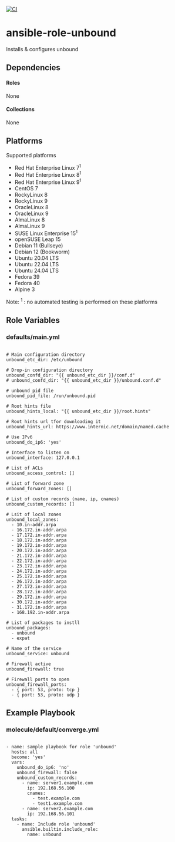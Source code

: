 [![CI](https://github.com/de-it-krachten/ansible-role-unbound/workflows/CI/badge.svg?event=push)](https://github.com/de-it-krachten/ansible-role-unbound/actions?query=workflow%3ACI)


# ansible-role-unbound

Installs & configures unbound 



## Dependencies

#### Roles
None

#### Collections
None

## Platforms

Supported platforms

- Red Hat Enterprise Linux 7<sup>1</sup>
- Red Hat Enterprise Linux 8<sup>1</sup>
- Red Hat Enterprise Linux 9<sup>1</sup>
- CentOS 7
- RockyLinux 8
- RockyLinux 9
- OracleLinux 8
- OracleLinux 9
- AlmaLinux 8
- AlmaLinux 9
- SUSE Linux Enterprise 15<sup>1</sup>
- openSUSE Leap 15
- Debian 11 (Bullseye)
- Debian 12 (Bookworm)
- Ubuntu 20.04 LTS
- Ubuntu 22.04 LTS
- Ubuntu 24.04 LTS
- Fedora 39
- Fedora 40
- Alpine 3

Note:
<sup>1</sup> : no automated testing is performed on these platforms

## Role Variables
### defaults/main.yml
<pre><code>
# Main configuration directory
unbound_etc_dir: /etc/unbound

# Drop-in configuration directory
unbound_confd_dir: "{{ unbound_etc_dir }}/conf.d"
# unbound_confd_dir: "{{ unbound_etc_dir }}/unbound.conf.d"

# unbound pid file
unbound_pid_file: /run/unbound.pid

# Root hints file
unbound_hints_local: "{{ unbound_etc_dir }}/root.hints"

# Root hints url tfor downloading it
unbound_hints_url: https://www.internic.net/domain/named.cache

# Use IPv6
unbound_do_ip6: 'yes'

# Interface to listen on
unbound_interface: 127.0.0.1

# List of ACLs
unbound_access_control: []

# List of forward zone
unbound_forward_zones: []

# List of custom records (name, ip, cnames)
unbound_custom_records: []

# Lsit of local zones
unbound_local_zones:
  - 10.in-addr.arpa
  - 16.172.in-addr.arpa
  - 17.172.in-addr.arpa
  - 18.172.in-addr.arpa
  - 19.172.in-addr.arpa
  - 20.172.in-addr.arpa
  - 21.172.in-addr.arpa
  - 22.172.in-addr.arpa
  - 23.172.in-addr.arpa
  - 24.172.in-addr.arpa
  - 25.172.in-addr.arpa
  - 26.172.in-addr.arpa
  - 27.172.in-addr.arpa
  - 28.172.in-addr.arpa
  - 29.172.in-addr.arpa
  - 30.172.in-addr.arpa
  - 31.172.in-addr.arpa
  - 168.192.in-addr.arpa

# List of packages to instll
unbound_packages:
  - unbound
  - expat

# Name of the service
unbound_service: unbound

# Firewall active
unbound_firewall: true

# Firewall ports to open
unbound_firewall_ports:
  - { port: 53, proto: tcp }
  - { port: 53, proto: udp }
</pre></code>




## Example Playbook
### molecule/default/converge.yml
<pre><code>
- name: sample playbook for role 'unbound'
  hosts: all
  become: 'yes'
  vars:
    unbound_do_ip6: 'no'
    unbound_firewall: false
    unbound_custom_records:
      - name: server1.example.com
        ip: 192.168.56.100
        cnames:
          - test.example.com
          - test1.example.com
      - name: server2.example.com
        ip: 192.168.56.101
  tasks:
    - name: Include role 'unbound'
      ansible.builtin.include_role:
        name: unbound
</pre></code>
